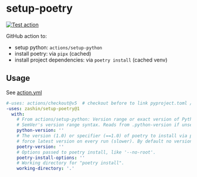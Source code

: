 # setup-poetry
[![Test action](https://github.com/ZashIn/setup-poetry/actions/workflows/test-action.yml/badge.svg)](https://github.com/ZashIn/setup-poetry/actions/workflows/test-action.yml)

GitHub action to:
- setup python: `actions/setup-python`
- install poetry: via `pipx` (cached)
- install project dependencies: via `poetry install` (cached venv)

## Usage
See [action.yml](action.yml)

```yaml
#-uses: actions/checkout@v5  # checkout before to link pyproject.toml / poetry.lock changes with cache.
-uses: zashin/setup-poetry@1
  with:
    # From actions/setup-python: Version range or exact version of Python or PyPy to use, using
    # SemVer's version range syntax. Reads from .python-version if unset.
    python-version: ''
    # The version (1.0) or specifier (==1.0) of poetry to install via pipx. Use 'latest' to
    # force latest version on every run (slower). By default no version is specified.
    poetry-version: ''
    # Options passed to poetry install, like '--no-root'.
    poetry-install-options: ''
    # Working directory for "poetry install".
    working-directory: '.'
```